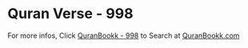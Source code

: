 # Quran Verse - 998 

For more infos, Click [QuranBookk - 998](https://www.quranbookk.com/quran/search?q=998) to Search at [QuranBookk.com](http://quranbookk.com/)